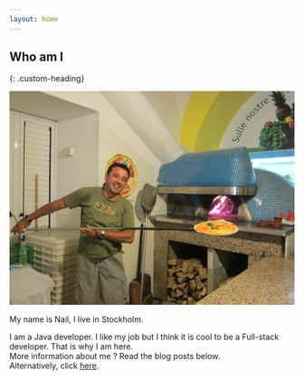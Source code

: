 ```yaml
---
layout: home
---
```

## Who am I
{: .custom-heading}

![I-like-pizza](/images/pizza-man.png)

My name is Nail, I live in Stockholm.

I am a Java developer. I like my job but I think it is cool to be a Full-stack developer. That is why I am here.
<br>
More information about me ? Read the blog posts below.
<br>
Alternatively, click [here][me-info]. 

[me-info]: /about/



